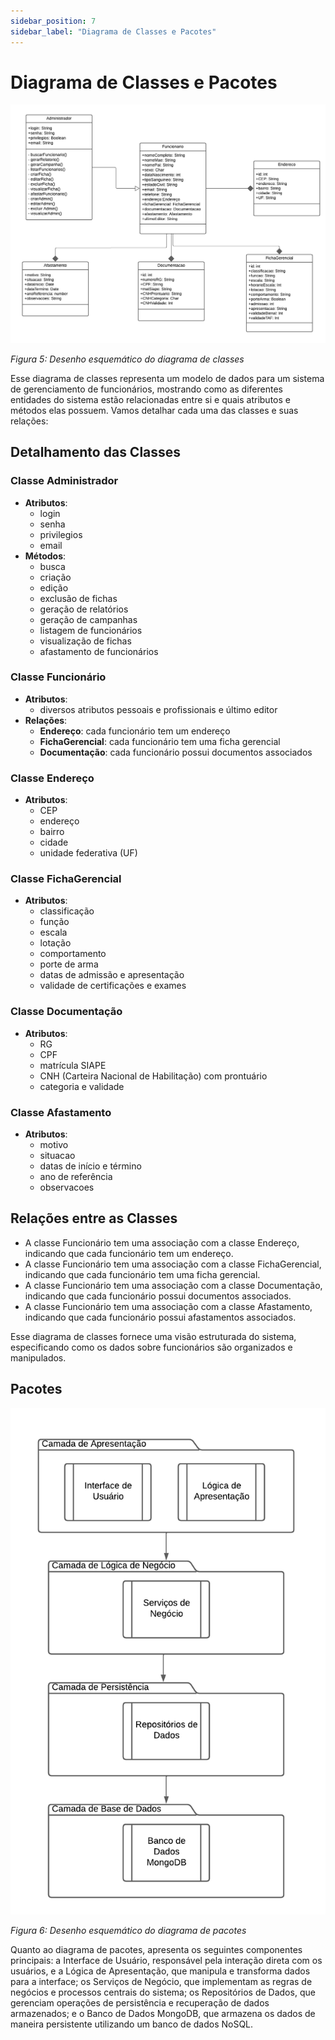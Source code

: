 ```yaml
---
sidebar_position: 7
sidebar_label: "Diagrama de Classes e Pacotes"
---
```


# Diagrama de Classes e Pacotes

![Representação do Diagrama de Estados.](../../static/img/DiagramadeClasses.png)

*Figura 5: Desenho esquemático do diagrama de classes*


Esse diagrama de classes representa um modelo de dados para um sistema de gerenciamento de funcionários, mostrando como as diferentes entidades do sistema estão relacionadas entre si e quais atributos e métodos elas possuem. Vamos detalhar cada uma das classes e suas relações:

## Detalhamento das Classes

### Classe Administrador
- **Atributos**:
  - login
  - senha 
  - privilegios
  - email
- **Métodos**:
  - busca
  - criação
  - edição
  - exclusão de fichas
  - geração de relatórios
  - geração de campanhas
  - listagem de funcionários
  - visualização de fichas
  - afastamento de funcionários

### Classe Funcionário
- **Atributos**:
  - diversos atributos pessoais e profissionais e último editor
- **Relações**:
  - **Endereço**: cada funcionário tem um endereço
  - **FichaGerencial**: cada funcionário tem uma ficha gerencial
  - **Documentação**: cada funcionário possui documentos associados

### Classe Endereço
- **Atributos**:
  - CEP
  - endereço
  - bairro
  - cidade
  - unidade federativa (UF)

### Classe FichaGerencial
- **Atributos**:
  - classificação
  - função
  - escala
  - lotação
  - comportamento
  - porte de arma
  - datas de admissão e apresentação
  - validade de certificações e exames

### Classe Documentação
- **Atributos**:
  - RG
  - CPF
  - matrícula SIAPE
  - CNH (Carteira Nacional de Habilitação) com prontuário
  - categoria e validade

### Classe Afastamento
- **Atributos**:
  - motivo
  - situacao
  - datas de início e término
  - ano de referência
  - observacoes

## Relações entre as Classes
- A classe Funcionário tem uma associação com a classe Endereço, indicando que cada funcionário tem um endereço.
- A classe Funcionário tem uma associação com a classe FichaGerencial, indicando que cada funcionário tem uma ficha gerencial.
- A classe Funcionário tem uma associação com a classe Documentação, indicando que cada funcionário possui documentos associados.
- A classe Funcionário tem uma associação com a classe Afastamento, indicando que cada funcionário possui afastamentos associados.

Esse diagrama de classes fornece uma visão estruturada do sistema, especificando como os dados sobre funcionários são organizados e manipulados.

## Pacotes

![Representação do Diagrama de Estados.](../../static/img/DiagramadePacotes.png)

*Figura 6: Desenho esquemático do diagrama de pacotes*

Quanto ao diagrama de pacotes, apresenta os seguintes componentes principais: a Interface de Usuário, responsável pela interação direta com os usuários, e a Lógica de Apresentação, que manipula e transforma dados para a interface; os Serviços de Negócio, que implementam as regras de negócios e processos centrais do sistema; os Repositórios de Dados, que gerenciam operações de persistência e recuperação de dados armazenados; e o Banco de Dados MongoDB, que armazena os dados de maneira persistente utilizando um banco de dados NoSQL.